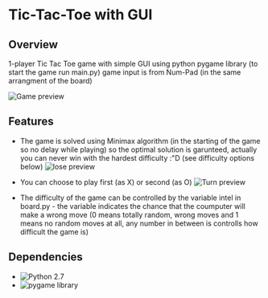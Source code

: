# Tic-Tac-Toe with GUI

## Overview
1-player Tic Tac Toe game with simple GUI using python pygame library (to start the game run main.py)
game input is from Num-Pad (in the same arrangment of the board)

![Game preview](http://i.imgur.com/joxdCFc.png)

## Features
* The game is solved using Minimax algorithm (in the starting of the game so no delay while playing) so the optimal solution is garunteed, actually you can never win with the hardest difficulty :"D (see difficulty options below)
![lose preview](http://i.imgur.com/XxdTngi.png)

* You can choose to play first (as X) or second (as O)
![Turn preview](http://i.imgur.com/xXsI3qM.png)

* The difficulty of the game can be controlled by the variable intel in board.py - the variable indicates the chance that the coumputer will make a wrong move (0 means totally random, wrong moves and 1 means no random moves at all, any number in between is controlls how difficult the game is)

## Dependencies
* ![Python 2.7](https://www.python.org/download/releases/2.7/)
* ![pygame library](https://www.pygame.org)
